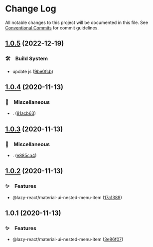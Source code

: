 # Change Log

All notable changes to this project will be documented in this file.
See [Conventional Commits](https://conventionalcommits.org) for commit guidelines.

## [1.0.5](https://github.com/bluelovers/ws-react/compare/@lazy-react/material-ui-nested-menu-item@1.0.4...@lazy-react/material-ui-nested-menu-item@1.0.5) (2022-12-19)



### 🛠　Build System

* update js ([9be0fcb](https://github.com/bluelovers/ws-react/commit/9be0fcb8a5a661758d9eed87694f44044b39ec2e))



## [1.0.4](https://github.com/bluelovers/ws-react/compare/@lazy-react/material-ui-nested-menu-item@1.0.3...@lazy-react/material-ui-nested-menu-item@1.0.4) (2020-11-13)


### 🔖　Miscellaneous

* . ([81acb63](https://github.com/bluelovers/ws-react/commit/81acb634897eeacb52c4aa3c6bd27fa22c6628f8))





## [1.0.3](https://github.com/bluelovers/ws-react/compare/@lazy-react/material-ui-nested-menu-item@1.0.2...@lazy-react/material-ui-nested-menu-item@1.0.3) (2020-11-13)


### 🔖　Miscellaneous

* . ([e885ca4](https://github.com/bluelovers/ws-react/commit/e885ca4532096d357996320cdfec9ea815363f6e))





## [1.0.2](https://github.com/bluelovers/ws-react/compare/@lazy-react/material-ui-nested-menu-item@1.0.1...@lazy-react/material-ui-nested-menu-item@1.0.2) (2020-11-13)


### ✨　Features

* @lazy-react/material-ui-nested-menu-item ([17a1389](https://github.com/bluelovers/ws-react/commit/17a1389ff14a417078c3855b261728d4c594dfbb))





## 1.0.1 (2020-11-13)


### ✨　Features

* @lazy-react/material-ui-nested-menu-item ([3e86f07](https://github.com/bluelovers/ws-react/commit/3e86f0783e741c8f42f03762bca58cf9991fe214))
